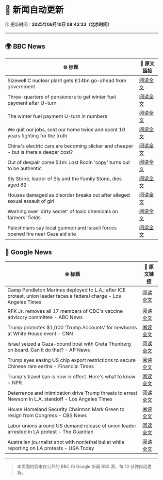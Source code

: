 # 🧠 新闻自动更新

🕒 更新时间：**2025年06月10日 08:43:23（北京时间）**

---

## 🌍 BBC News

| 🌐 标题 | 🔗 原文链接 |
|--------|-------------|
| Sizewell C nuclear plant gets £14bn go-ahead from government | [阅读全文](https://www.bbc.com/news/articles/c4gr3nd5zy6o) |
| Three-quarters of pensioners to get winter fuel payment after U-turn | [阅读全文](https://www.bbc.com/news/articles/cn4gnk7g228o) |
| The winter fuel payment U-turn in numbers | [阅读全文](https://www.bbc.com/news/articles/c79eg2x5qnno) |
| We quit our jobs, sold our home twice and spent 10 years fighting for the truth | [阅读全文](https://www.bbc.com/news/articles/cdxn5d4dzrwo) |
| China's electric cars are becoming slicker and cheaper - but is there a deeper cost? | [阅读全文](https://www.bbc.com/news/articles/cy8d4v69jw6o) |
| Out of despair come $1m: Lost Rodin 'copy' turns out to be authentic | [阅读全文](https://www.bbc.com/news/articles/c2d5wl90x8xo) |
| Sly Stone, leader of Sly and the Family Stone, dies aged 82 | [阅读全文](https://www.bbc.com/news/articles/c4g2d5yz1r1o) |
| Houses damaged as disorder breaks out after alleged sexual assault of girl | [阅读全文](https://www.bbc.com/news/articles/ckg4v04p008o) |
| Warning over 'dirty secret' of toxic chemicals on farmers' fields | [阅读全文](https://www.bbc.com/news/articles/c3e5y85p488o) |
| Palestinians say local gunmen and Israeli forces opened fire near Gaza aid site | [阅读全文](https://www.bbc.com/news/articles/c79e0zxy2lro) |

## 📰 Google News

| 🌐 标题 | 🔗 原文链接 |
|--------|-------------|
| Camp Pendleton Marines deployed to L.A.; after ICE protest, union leader faces a federal charge - Los Angeles Times | [阅读全文](https://news.google.com/rss/articles/CBMijgFBVV95cUxPQW9JX1lfUVcxQk9BNnkzX2o5bk5laEpOVzRZVDJpOVdCUzE2V1B6SWVyakpHaDA5SzJwQkFwVno2ME9yM3o0cVo5b09iWVRua0xnVzc0VGllUldyWGFlM3k5Z25GT3pDaEFFeThabHZKeURNdVRmd1pvbFVZbjJSNjdvUzEwbDJDemk1UUpB?oc=5) |
| RFK Jr. removes all 17 members of CDC's vaccine advisory committee - ABC News | [阅读全文](https://news.google.com/rss/articles/CBMingFBVV95cUxQNHp5VUp4MGNDXzdldTZwenhEeU1JemFYMkJEYzAtZWxmWmc1czRvTlBRMWdad21WcWdXa1dldlhBSlQzREJPZ0pfd0kzcXZKdEZSR1Q2ZHdHOEYtM0xlXzFzd0VhYlNKSGRZVUVXYUlQcFNaclJiOWgxVGtZUGRjTjhtR3B4SHFCb28yZ0RTWmpETGpMNm9mTFpWQ2x4QdIBowFBVV95cUxPTUFuZGRYUjdaV3VOVzI5aFc4a0lUV1pZR3ZEMUVfNU9wNjJTTnliVHBsLUFZWWJySE9nNlg1X1dJTEtQZFRJaGlDN0hHeWFnY2VneHU4Ym9vd3BYUjJBSzJJdXZXM0tZbUxNMEw2anhUTXN0Mm5uUVFycU9jcl82NEFhRG00NUt0ZXhsQjRwY3psNi1VNU1wdzRpck0zZnB2aGF3?oc=5) |
| Trump promotes $1,000 ‘Trump Accounts’ for newborns at White House event - CNN | [阅读全文](https://news.google.com/rss/articles/CBMidkFVX3lxTE9tanhLSGZvVzh3bEhMNDVvZXVPNm85MVJ1Zk9yajRHUjU0VEJ5c0hQclZkNTA0LU1ZRExIeGxsTkhWUnIwZ29qM1h5Rk4wS2NMdjBSTGthS0p0VVNId3ZRZElRblluUnZMaEptQUtsYW9fcHN4UWfSAXtBVV95cUxQT3ZpUXBfRDZDTi1WeThXVmY5SnVzWVRNempWcmhUZ1RiMUhjLWJWYjQzYUswS3dUdzY0SHNRUzlIbDVlR09xNy1WWnQ0WDBpRzhacWZSeGplbDR6UWRsSGxTQlU2SWxqT0lKWlo2dWJXdlR6aGhheGlVeUE?oc=5) |
| Israel seized a Gaza-bound boat with Greta Thunberg on board. Can it do that? - AP News | [阅读全文](https://news.google.com/rss/articles/CBMiowFBVV95cUxPNUdhdDJUSHhiZkV6eWViaGM3Z2xBQ01DV3BzS25wOS1NYmJ6QXJkZzlBRkZmVjVXNGFwNllhNzhYOExEN3FPZ1Jpb01QNW1DRnFzVTBlSlJOcS0yYV9qYXIySUlyOE9iY2k0eHhHWkZ5RW5RbGNEUmNXdEdBNl9uZ2RPbDV2TE0tMW9mZ052SXpNaHpoVF8xYVFHMUQ0RWlZRzNn?oc=5) |
| Trump eyes easing US chip export restrictions to secure Chinese rare earths - Financial Times | [阅读全文](https://news.google.com/rss/articles/CBMicEFVX3lxTFBmdHQ3cFFtMnV0N3hiVTlwRHFzamFhVVNvMnQ5dUd5a21mVm9ra0hkNEdEd1FWMVpZY3ZrVlgzNllqU0U4N1pSTWxiQkZUQlZtc0tJTVJ2V3owMjc5OEZGMERuVzBpRGw2N0VOVEF4WFE?oc=5) |
| Trump's travel ban is now in effect. Here's what to know - NPR | [阅读全文](https://news.google.com/rss/articles/CBMimwFBVV95cUxONURoQ2dCMjg5bFIxQ19hQ3dqOFRBYUdBTWFENkxxdkNuWXpqckx5WVRPZU9qUUtEVC1wV2JTd21RTVZaNFVJZEplbWgtSE1kbTdSX2U2TEkxXzQ5THJJU1V6ZVpxZk1waDlfbk1fcEdyZEdJWkl5cDYzbWM5b1NrQXJxdFlmdFM4VndqRUhaMDZBMHRnWnp4bzNCaw?oc=5) |
| Deterrence and intimidation drive Trump threats to arrest Newsom in L.A. standoff - Los Angeles Times | [阅读全文](https://news.google.com/rss/articles/CBMiswFBVV95cUxPTWYteHF2SG1nRU83T3VIYzI2cDJneVh2RlN0RlFXNGxaNVhtUHF0X1RnUE9aV0JyTHRvY05sc0ZsdUsteEVVWW95dWI3NXo1aEVUSGdIbDR0WTE2MldNN0ZUQjZONkZUMkxMTkdod0MteHVJYzV0YldfNTA3eU41a0V6b2VqTFhGQVpXSHVEOExyUWJFal9RS1JPZkVRY1BKZG05aUhDNlBLdTZwNmQ1XzlYVQ?oc=5) |
| House Homeland Security Chairman Mark Green to resign from Congress - CBS News | [阅读全文](https://news.google.com/rss/articles/CBMikwFBVV95cUxPOWRCbWQzZ083MnlYQ3lyck9jSkYwZHY3QjRwT1dEVzdtcnp4N2pzVjlIOTUxZ0U5c0ZvYmEzLWctbTRJRnFhdXNpWWJIc3BfcjR0akxOV0lYeDR6NWpncjk1NmUxdjFnREJmRnl4NTN3ekFnaklLbFd5LU0yZUhhM2pzV2I4emdaMFNjX1FQQnowemfSAZgBQVVfeXFMTlVacm5xeDBzVUdxZ2JpQlZlYXdmT3NOaW1hV0hFVDRXQW9Fd1g5VG1tNHM3eF9BdUNvRlJKNHBkclZXZFp2eUJaeTBpanJaWFpHaEFaOG1XNmNEUTRwUUVFZk5yNDZPXzJFRGdCdnVmcTVTRGJUMDdaQW9mTUJsVFkxSkFiVmRsejhOSjZfYmxERDlNX3puR0s?oc=5) |
| Labor unions around US demand release of union leader arrested in LA protest - The Guardian | [阅读全文](https://news.google.com/rss/articles/CBMiiAFBVV95cUxPYXRUTnp0X2tpVU5MUmljRUlpSnA3Zm80bURjUl94bGFDczJGTFk2RDlvOHQ0Ti1nTkdkc3JCSTdlSlV4RGE5T3N2dGxIUGg0SVF0anNva0NQN09IQ0o3MTFSZ0hMRnhVTlJHQ1pXeWJ5WmtTbXBfZXJrb0hfX0xmNWM3SEhTZTdn?oc=5) |
| Australian journalist shot with nonlethal bullet while reporting on LA protests - USA Today | [阅读全文](https://news.google.com/rss/articles/CBMiuwFBVV95cUxPd0xqOTc3RVpNSlpZbXBkVFFsLUMxb242RnpDSVNkWFhDOUZxSmlURUlILXpUUGw5YzZLa1JrTzJEbjVab1BxUllYYnc0LVhpN1I2REh6VTBQdFBpbmpVS0ptcW5MWldUVVcxeVJiNmZyOVpIUmJQLWEzU0xMaHZjQmtzeWZyM0Z2T0NheE1vUS1FUHpjdkJPZzYtUnd2VGpNWm02LXUzM253a05WLUVkN08xbzJhMEJRa3RB?oc=5) |

---
> 本页面内容来自公开的 BBC 和 Google 新闻 RSS 源，每 10 分钟自动更新。